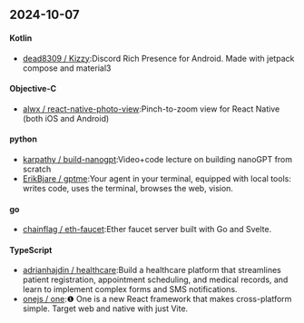 ## 2024-10-07
#### Kotlin
* [dead8309 / Kizzy](https://github.com/dead8309/Kizzy):Discord Rich Presence for Android. Made with jetpack compose and material3
#### Objective-C
* [alwx / react-native-photo-view](https://github.com/alwx/react-native-photo-view):Pinch-to-zoom view for React Native (both iOS and Android)
#### python
* [karpathy / build-nanogpt](https://github.com/karpathy/build-nanogpt):Video+code lecture on building nanoGPT from scratch
* [ErikBjare / gptme](https://github.com/ErikBjare/gptme):Your agent in your terminal, equipped with local tools: writes code, uses the terminal, browses the web, vision.
#### go
* [chainflag / eth-faucet](https://github.com/chainflag/eth-faucet):Ether faucet server built with Go and Svelte.
#### TypeScript
* [adrianhajdin / healthcare](https://github.com/adrianhajdin/healthcare):Build a healthcare platform that streamlines patient registration, appointment scheduling, and medical records, and learn to implement complex forms and SMS notifications.
* [onejs / one](https://github.com/onejs/one):❶ One is a new React framework that makes cross-platform simple. Target web and native with just Vite.
